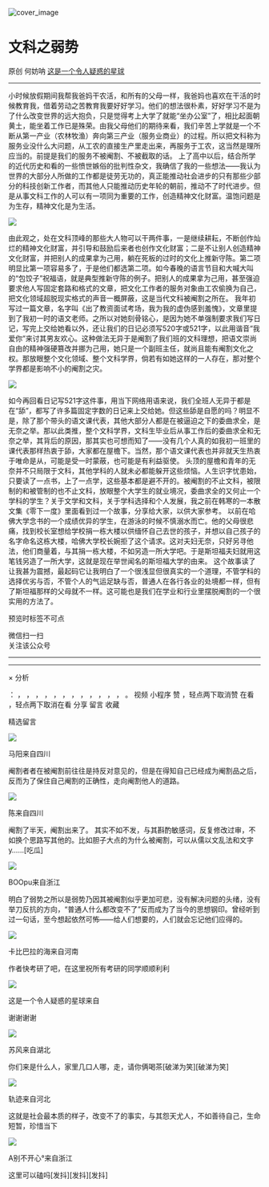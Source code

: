 ![cover_image](https://mmbiz.qpic.cn/mmbiz_jpg/UF0iaTnc0u76XHMFgdSx0iclRibJIEeJrl23p74o16Xr77IkOibvk3IDuwgQicC4SD7NVRhUWepxZDKmFZLR7fporHA/0?wx_fmt=jpeg)

#  文科之弱势

原创  何妨呐  [ 这是一个令人疑惑的星球 ](javascript:void\(0\);)

__ _ _ _ _

小时候放假期间我帮我爸妈干农活，和所有的父母一样，我爸妈也喜欢在干活的时候教育我，借着劳动之苦教育我要好好学习。他们的想法很朴素，好好学习不是为了什么改变世界的远大抱负，只是觉得考上大学了就能“坐办公室”了，相比起面朝黄土，能坐着工作已是殊荣。由我父母他们的期待来看，我们辛苦上学就是一个不断从第一产业（农林牧渔）奔向第三产业（服务业商业）的过程。所以把文科称为服务业没什么大问题，从工农的直接生产里走出来，再服务于工农，这当然是理所应当的。前提是我们的服务不被阉割、不被截取的话。
上了高中以后，结合所学的近代历史和看的一些愤世嫉俗的批判性杂文，我确信了我的一些想法——我认为世界的大部分人所做的工作都是徒劳无功的，真正能推动社会进步的只有那些少部分的科技创新工作者，而其他人只能推动历史年轮的朝前，推动不了时代进步。但是从事文科工作的人可以有一项同为重要的工作，创造精神文化财富。温饱问题是为生存，精神文化是为生活。

![](https://mmbiz.qpic.cn/mmbiz_jpg/UF0iaTnc0u76XHMFgdSx0iclRibJIEeJrl2RtwcpxYQ8H5hVRmuSDlyB2ya8icae65OicjX45SnjibHGKTibh4eAabZVw/640?wx_fmt=jpeg&from=appmsg)

由此观之，处在文科顶峰的那些大人物可以干两件事，一是继续耕耘，不断创作灿烂的精神文化财富，并引导和鼓励后来者也创作文化财富；二是不让别人创造精神文化财富，并把别人的成果拿为己用，躺在死板的过时的文化上推新守陈。第二项明显比第一项容易多了，于是他们都选第二项。如今春晚的语言节目和大喊大叫的“包饺子”祝福语，就是典型推新守陈的例子。把别人的成果拿为己用，甚至强迫要求他人写固定套路和格式的文章，把文化工作者的服务对象由工农偷换为自己，把文化领域超脱现实格式的声音一概屏蔽，这是当代文科被阉割之所在。
我年初写过一篇文章，名字叫《出了教资面试考场，我为我的虚伪感到羞愧》，文章里提到了我初一时的语文老师。之所以对她刻骨铭心，是因为她不单强制要求我们写日记，写完上交给她看以外，还让我们的日记必须写520字或521字，以此用谐音“我爱你”来讨其男友欢心。这种做法无异于是阉割了我们班的文科理想，把语文崇尚自由的精神强硬篡改并挪为己用，她只是一个副班主任，就尚且能有阉割文化之权。那放眼整个文化领域、整个文科学界，倘若有如她这样的一人存在，那对整个学界都是影响不小的阉割之灾。

![](https://mmbiz.qpic.cn/mmbiz_jpg/UF0iaTnc0u76XHMFgdSx0iclRibJIEeJrl2whPIpick01fbJLkoSmibxw3Ur0Smmia8iaasqgicb6E5z2NibJxQOibzu9SGg/640?wx_fmt=jpeg)

如今再回看日记写521字这件事，用当下网络用语来说，我们全班人无异于都是在“舔”，都写了许多篇固定字数的日记来上交给她。但这些舔是自愿的吗？明显不是，除了那个带头的语文课代表，其他大部分人都是在被逼迫之下的委曲求全，是无奈之举。那以此类推，整个文科学界，文科生毕业后从事工作后的委曲求全和无奈之举，其背后的原因，那其实也可想而知了——没有几个人真的如我初一班里的课代表那样热衷于舔，大家都在屋檐下。当然，那个语文课代表也并非就天生热衷于唯命是从，可能是受一时蒙蔽，也可能是有利益驱使。
头顶的屋檐和青年的无奈并不只局限于文科，其他学科的人就未必都能躲开这些烦恼。人生识字忧患始，只要读了一点书，上了一点学，这些基本都是避不开的。被阉割的不止文科，被限制的和被管制的也不止文科，放眼整个大学生的就业境况，委曲求全的又何止一个学科的学生？关于文学和文科，关于学科选择和个人发展，我之前在韩寒的一本散文集《零下一度》里面看到过一个故事，分享给大家，以供大家参考。
以前在哈佛大学念书的一个成绩优异的学生，在游泳的时候不慎溺水而亡。他的父母很悲痛，找到校长室想给学校捐一栋大楼以供缅怀自己去世的孩子，并想以自己孩子的名字命名这栋大楼，哈佛大学校长婉拒了这个请求。这对夫妇无奈，只好另寻他法，他们商量着，与其捐一栋大楼，不如另造一所大学吧。于是斯坦福夫妇就用这笔钱另造了一所大学，这就是现在举世闻名的斯坦福大学的由来。
这个故事读了让我甚为震撼，最起码它让我明白了一个很浅显但很真实的一个道理，不管学科的选择优劣与否，不管个人的气运足缺与否，普通人在各行各业的处境都一样，但有了斯坦福那样的父母就不一样。这可能也是我们在学业和行业里摆脱阉割的一个很实用的方法了。

  

预览时标签不可点

微信扫一扫  
关注该公众号





****



****



×  分析

：  ，  ，  ，  ，  ，  ，  ，  ，  ，  ，  ，  ，  。  视频  小程序  赞  ，轻点两下取消赞  在看  ，轻点两下取消在看
分享  留言  收藏

精选留言

![](http://wx.qlogo.cn/mmopen/k0Ue4mIpaVibH4o59xiajF3sbIfkibpzVlNR9rTwCveiaJqjkjQibdqq8h0b9F3gRcmRKwFcB6iak5n7KVL3bLoLdz0Jq4jP6IbM3lEDRhD5z2GSCsN3DpI7NcicfQ1R5KPISvn/64)

马阳来自四川

阉割者者在被阉割前往往是持反对意见的，但是在得知自己已经成为阉割品之后，反而为了保住自己阉割的正确性，走向阉割他人的道路。

![](http://wx.qlogo.cn/mmopen/n6tINRGwUZWL5JHAgPEHAgrxSTbjmKlRZxeP2ibkJs6ia9s0OxMI9IyicuGZuFLOZ2enVcms9AAv4qnSfM5zmVX98IupaTZnFLF/64)

陈来自四川

阉割了半天，阉割出来了。 其实不如不发，与其斟酌敏感词，反复修改过审，不如换个思路写其他的。比如胆子大点的为什么被阉割，可以从儒以文乱法和文字y……[吃瓜]

![](http://wx.qlogo.cn/mmopen/KHvxKg8z8Egoo9ia4jOapfCJYLjeA23pVvtwLGprOuicGhXrMdYn81fn0LAyickwO5BKHDkj7ftjZmPfTbbpf0G2dFg0ygRLiamGIMmsEUD01ibqGnxLkUtJD0iatpUFzzltEr/64)

BOOpu来自浙江

明白了弱势之所以是弱势乃因其被阉割似乎更加可悲，没有解决问题的头绪，没有举刀反抗的方向，“普通人什么都改变不了”反而成为了当今的思想钢印。曾经听到过一句话，至今想起依然可怖——给人们想要的，人们就会忘记他们应得的。

![](http://wx.qlogo.cn/mmopen/PiajxSqBRaELbQsPam9iayYRQp3rNUXaWDglc71RqVYXXQUPNGzd2efUu2X3VCtpMliamPKy8IibkzvWicaWUf1piadxEQN0NlKFEDTHg0TBetPDQia2W71UIZcRxfLmuRDdVtn/64)

卡比巴拉的海来自河南

作者快考研了吧，在这里祝所有考研的同学顺顺利利

![](http://wx.qlogo.cn/mmhead/Q3auHgzwzM6VbGrBOOAlGagxkqgSgMFEKjUr4VTcuSxZf64GJ3Sezw/64)

这是一个令人疑惑的星球来自

谢谢谢谢

![](http://wx.qlogo.cn/mmopen/KHvxKg8z8EgOPtbA7uKM4WEYiaTia7geaXXyODpr7icwX9a4iauJHklt3qZS5yjbFZiaLZ8DLAa7g9w67u073k8SpkD6QmU7zOUhxqpTjlGaiaKb0bgibEaNDmAGaVGjgScjpOC/64)

苏风来自湖北

你们来是什么人，家里几口人哪，走，请你俩喝茶[破涕为笑][破涕为笑]

![](http://wx.qlogo.cn/mmopen/PiajxSqBRaELzTusZbMQSrhT3GAMS1ib3hpEe9icwFZnhdnG5yU7drWE1UqEcmXzbJrVFOTdOl7NdLXo2xWa1vmo6hicjGGRc6RfG0bn0ZKRmKZonCKlysyLjknf0TGEPJFB/64)

轨迹来自河北

这就是社会最本质的样子，改变不了的事实，与其怨天尤人，不如善待自己，生命短暂，珍惜当下

![](http://wx.qlogo.cn/mmopen/KHvxKg8z8EjtjcDWibquTicUsQYvQGLFVD0KCmQniaBFuwwbGguE5PDRSVpyracqs0tibL7RPccibbn2m1icanE0xH4Vicntz94ibJNeGb3701EtIP8nhUV2gUAp8R7At826n9r9/64)

A别不开心°来自浙江

这里可以磕吗[发抖][发抖][发抖]

